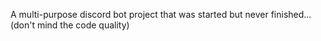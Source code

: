 A multi-purpose discord bot project that was started but never finished... (don't mind the code quality)
